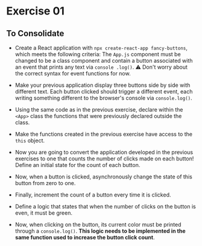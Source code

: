 # Exercise 01

## To Consolidate

- Create a React application with `npx create-react-app fancy-buttons`, which meets the following criteria: The `App.js` component must be changed to be a class component and contain a button associated with an event that prints any text via `console .log()`.
⚠ Don't worry about the correct syntax for event functions for now.

- Make your previous application display three buttons side by side with different text. Each button clicked should trigger a different event, each writing something different to the browser's console via `console.log()`.

- Using the same code as in the previous exercise, declare within the `<App>` class the functions that were previously declared outside the class.

- Make the functions created in the previous exercise have access to the `this` object.

- Now you are going to convert the application developed in the previous exercises to one that counts the number of clicks made on each button!
Define an initial state for the count of each button.

- Now, when a button is clicked, asynchronously change the state of this button from zero to one.

- Finally, increment the count of a button every time it is clicked.

- Define a logic that states that when the number of clicks on the button is even, it must be green.

- Now, when clicking on the button, its current color must be printed through a `console.log()`. **This logic needs to be implemented in the same function used to increase the button click count**.